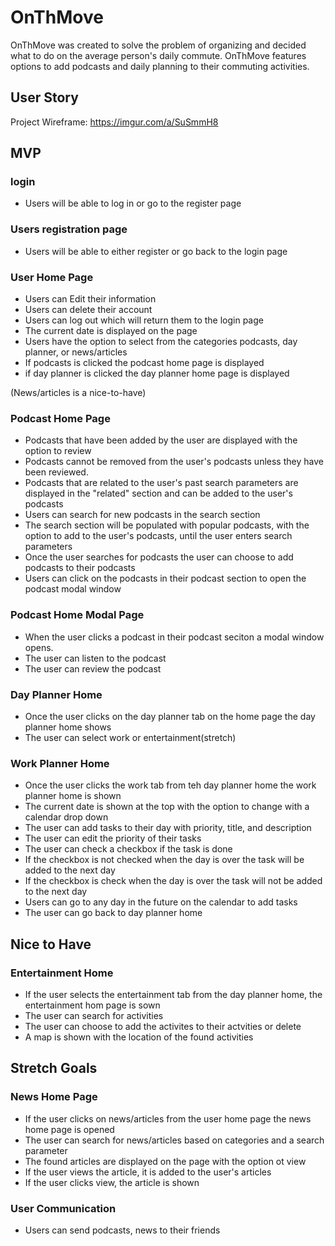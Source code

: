 # OnThMove

OnThMove was created to solve the problem of organizing and decided what to do on the average person's daily commute.  OnThMove features options to add podcasts and daily planning to their commuting activities.  

## User Story

Project Wireframe: https://imgur.com/a/SuSmmH8 

## MVP

### login
* Users will be able to log in or go to the register page

### Users registration page
* Users will be able to either register or go back to the login page

### User Home Page
* Users can Edit their information
* Users can delete their account
* Users can log out which will return them to the login page
* The current date is displayed on the page
* Users have the option to select from the categories podcasts, day planner, or news/articles
* If podcasts is clicked the podcast home page is displayed
* if day planner is clicked the day planner home page is displayed

(News/articles is a nice-to-have)

### Podcast Home Page
* Podcasts that have been added by the user are displayed with the option to review
* Podcasts cannot be removed from the user's podcasts unless they have been reviewed.
* Podcasts that are related to the user's past search parameters are displayed in the "related" section and can be added to the user's podcasts
* Users can search for new podcasts in the search section
* The search section will be populated with popular podcasts, with the option to add to the user's podcasts, until the user enters search parameters
* Once the user searches for podcasts the user can choose to add podcasts to their podcasts
* Users can click on the podcasts in their podcast section to open the podcast modal window

### Podcast Home Modal Page
* When the user clicks a podcast in their podcast seciton a modal window opens.
* The user can listen to the podcast
* The user can review the podcast

### Day Planner Home
* Once the user clicks on the day planner tab on the home page the day planner home shows
* The user can select work or entertainment(stretch)

### Work Planner Home
* Once the user clicks the work tab from teh day planner home the work planner home is shown
* The current date is shown at the top with the option to change with a calendar drop down
* The user can add tasks to their day with priority, title, and description
* The user can edit the priority of their tasks
* The user can check a checkbox if the task is done
* If the checkbox is not checked when the day is over the task will be added to the next day 
* If the checkbox is check when the day is over the task will not be added to the next day
* Users can go to any day in the future on the calendar to add tasks
* The user can go back to day planner home

## Nice to Have

### Entertainment Home
* If the user selects the entertainment tab from the day planner home, the entertainment hom page is sown
* The user can search for activities 
* The user can choose to add the activites to their actvities or delete
* A map is shown with the location of the found activities

## Stretch Goals

### News Home Page
* If the user clicks on news/articles from the user home page the news home page is opened
* The user can search for news/articles based on categories and a search parameter
* The found articles are displayed on the page with the option ot view
* If the user views the article, it is added to the user's articles
* If the user clicks view, the article is shown

### User Communication
* Users can send podcasts, news to their friends


